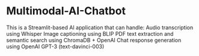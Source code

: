 # Multimodal-AI-Chatbot
This is a Streamlit-based AI application that can handle:  Audio transcription using Whisper  Image captioning using BLIP  PDF text extraction and semantic search using ChromaDB + OpenAI  Chat response generation using OpenAI GPT-3 (text-davinci-003)
